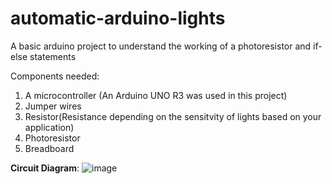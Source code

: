 # automatic-arduino-lights
A basic arduino project to understand the working of a photoresistor and if-else statements

Components needed:
1) A microcontroller (An Arduino UNO R3 was used in this project)
2) Jumper wires
3) Resistor(Resistance depending on the sensitvity of lights based on your application)
4) Photoresistor
5) Breadboard

**Circuit Diagram**:
![image](https://github.com/user-attachments/assets/e041cecb-885c-4760-85d8-0e786f7efb88)

   

   
